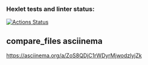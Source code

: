 ### Hexlet tests and linter status:
[![Actions Status](https://github.com/CheshireMug/python-project-50/actions/workflows/hexlet-check.yml/badge.svg)](https://github.com/CheshireMug/python-project-50/actions)

## compare_files asciinema
https://asciinema.org/a/ZoS8QDjC1rWDyrMjwodzlyjZk
